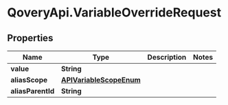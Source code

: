 # QoveryApi.VariableOverrideRequest

## Properties

Name | Type | Description | Notes
------------ | ------------- | ------------- | -------------
**value** | **String** |  | 
**aliasScope** | [**APIVariableScopeEnum**](APIVariableScopeEnum.md) |  | 
**aliasParentId** | **String** |  | 


